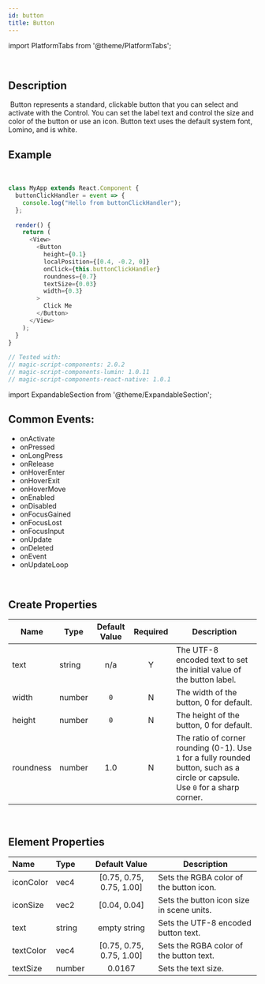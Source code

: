 ```yaml
---
id: button
title: Button
---
```


import PlatformTabs from '@theme/PlatformTabs';

<PlatformTabs component='button' />​

## Description
​
Button represents a standard, clickable button that you can select and activate with the Control. You can set the label text and control the size and color of the button or use an icon. Button text uses the default system font, Lomino, and is white.
​
## Example
​
```javascript
class MyApp extends React.Component {
  buttonClickHandler = event => {
    console.log("Hello from buttonClickHandler");
  };
​
  render() {
    return (
      <View>
        <Button
          height={0.1}
          localPosition={[0.4, -0.2, 0]}
          onClick={this.buttonClickHandler}
          roundness={0.7}
          textSize={0.03}
          width={0.3}
        >
          Click Me
        </Button>
      </View>
    );
  }
}
​
// Tested with:
// magic-script-components: 2.0.2
// magic-script-components-lumin: 1.0.11
// magic-script-components-react-native: 1.0.1
```

import ExpandableSection from '@theme/ExpandableSection';


<ExpandableSection title="Common Events" path="events/CommonEvents.md" >

<div>

## Common Events:

- onActivate
- onPressed
- onLongPress
- onRelease
- onHoverEnter
- onHoverExit
- onHoverMove
- onEnabled
- onDisabled
- onFocusGained
- onFocusLost
- onFocusInput
- onUpdate
- onDeleted
- onEvent
- onUpdateLoop

</div>

</ExpandableSection>


<ExpandableSection title='Common Properties' path="types/Properties.md" />
​

## Create Properties

| Name      | Type   | Default Value | Required | Description |
| --------- | ------ | :-----------: | :------: | -------------------------------------------------------------------------------------------------------------------------------- |
| text      | string |      n/a      |    Y     | The UTF-8 encoded text to set the initial value of the button label.                                                             |
| width     | number |      `0`      |    N     | The width of the button, 0 for default.                                                                                          |
| height    | number |      `0`      |    N     | The height of the button, 0 for default.                                                                                         |
| roundness | number |      1.0      |    N     | The ratio of corner rounding (0-1). Use `1` for a fully rounded button, such as a circle or capsule. Use `0` for a sharp corner. |

​
## Element Properties

| Name      | Type   | Default Value            | Description                               |
| :-------- | :----- | :----------------------: | ----------------------------------------- |
| iconColor | vec4   | [0.75, 0.75, 0.75, 1.00] | Sets the RGBA color of the button icon.   |
| iconSize  | vec2   |       [0.04, 0.04]       | Sets the button icon size in scene units. |
| text      | string |       empty string       | Sets the UTF-8 encoded button text.       |
| textColor | vec4   | [0.75, 0.75, 0.75, 1.00] | Sets the RGBA color of the button text.   |
| textSize  | number |          0.0167          | Sets the text size.                       |
